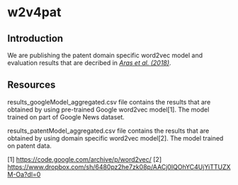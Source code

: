 # w2v4pat

## Introduction

We are publishing the patent domain specific word2vec model and evaluation results that are decribed in [*Aras et al. (2018)*](https://arxiv.org).

## Resources

results_googleModel_aggregated.csv file contains the results that are obtained by using pre-trained Google word2vec model[1]. The model trained on part of Google News dataset.

results_patentModel_aggregated.csv file contains the results that are obtained by using domain specific word2vec model[2]. The model trained on patent data.

[1] https://code.google.com/archive/p/word2vec/
[2] https://www.dropbox.com/sh/6480pz2he7zk08p/AACj0IQOhYC4UjYiTTUZXM-Oa?dl=0
